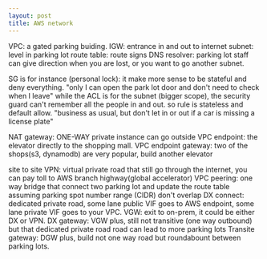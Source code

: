 ```yaml
---
layout: post
title: AWS network
---
```


VPC: a gated parking buiding.
IGW: entrance in and out to internet
subnet: level in parking lot
route table: route signs
DNS resolver: parking lot staff can give direction when you are lost, or you want to go another subnet.

SG is for instance (personal lock): it make more sense to be stateful and deny everything. "only I can open the park lot door and don't need to check when I leave"
while the ACL is for the subnet (bigger scope), the security guard can't remember all the people in and out. so rule is stateless and default allow. "business as usual, but don't let in or out if a car is missing a license plate"


NAT gateway: ONE-WAY private instance can go outside
VPC endpoint: the elevator directly to the shopping mall.
VPC endpoint gateway: two of the shops(s3, dynamodb) are very popular, build another elevator

site to site VPN: virtual private road that still go through the internet, you can pay toll to AWS branch highway(global accelerator)
VPC peering: one way bridge that connect two parking lot and update the route table assuming parking spot number range (CIDR) don't overlap 
DX connect: dedicated private road, some lane public VIF goes to AWS endpoint, some lane private VIF goes to your VPC.
VGW: exit to on-prem, it could be either DX or VPN.
DX gateway: VGW plus, still not transitive (one way outbound) but that dedicated private road road can lead to more parking lots
Transite gateway: DGW plus, build not one way road but roundabount between parking lots.

